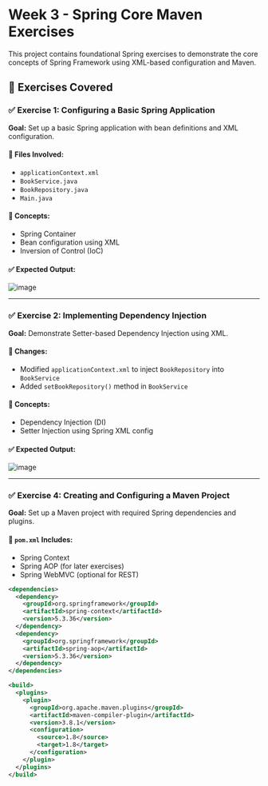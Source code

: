 # Week 3 - Spring Core Maven Exercises

This project contains foundational Spring exercises to demonstrate the core concepts of Spring Framework using XML-based configuration and Maven.

## 📁 Exercises Covered

### ✅ Exercise 1: Configuring a Basic Spring Application

**Goal:** Set up a basic Spring application with bean definitions and XML configuration.

#### 📄 Files Involved:
- `applicationContext.xml`
- `BookService.java`
- `BookRepository.java`
- `Main.java`

#### 🧠 Concepts:
- Spring Container
- Bean configuration using XML
- Inversion of Control (IoC)

#### ✅ Expected Output:

![image](https://github.com/user-attachments/assets/1b0e0c88-6cac-45ee-9204-08e020d14762)



---

### ✅ Exercise 2: Implementing Dependency Injection

**Goal:** Demonstrate Setter-based Dependency Injection using XML.

#### 📄 Changes:
- Modified `applicationContext.xml` to inject `BookRepository` into `BookService`
- Added `setBookRepository()` method in `BookService`

#### 🧠 Concepts:
- Dependency Injection (DI)
- Setter Injection using Spring XML config

#### ✅ Expected Output:

![image](https://github.com/user-attachments/assets/0e70a78d-6e5b-4fdd-a1f4-ac7eb47850c6)




---

### ✅ Exercise 4: Creating and Configuring a Maven Project

**Goal:** Set up a Maven project with required Spring dependencies and plugins.

#### 📄 `pom.xml` Includes:
- Spring Context
- Spring AOP (for later exercises)
- Spring WebMVC (optional for REST)

```xml
<dependencies>
  <dependency>
    <groupId>org.springframework</groupId>
    <artifactId>spring-context</artifactId>
    <version>5.3.36</version>
  </dependency>
  <dependency>
    <groupId>org.springframework</groupId>
    <artifactId>spring-aop</artifactId>
    <version>5.3.36</version>
  </dependency>
</dependencies>

<build>
  <plugins>
    <plugin>
      <groupId>org.apache.maven.plugins</groupId>
      <artifactId>maven-compiler-plugin</artifactId>
      <version>3.8.1</version>
      <configuration>
        <source>1.8</source>
        <target>1.8</target>
      </configuration>
    </plugin>
  </plugins>
</build>
